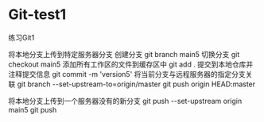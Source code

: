 # Git-test1
练习Git1

将本地分支上传到特定服务器分支
创建分支
git branch main5
切换分支 
git checkout main5
添加所有工作区的文件到缓存区中
git add .
提交到本地仓库并注释提交信息
git commit -m 'version5'
将当前分支与远程服务器的指定分支关联
git branch --set-upstream-to=origin/master
git push origin HEAD:master


将本地分支上传到一个服务器没有的新分支
git push --set-upstream origin main5
git push
